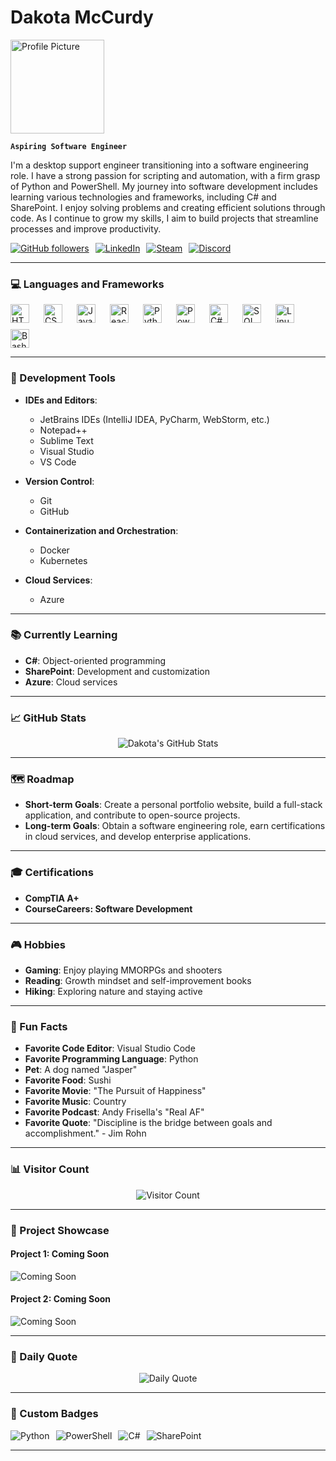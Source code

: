 # Dakota McCurdy

<img src="https://avatars.githubusercontent.com/u/your-username" alt="Profile Picture" width="150" />

**`Aspiring Software Engineer`**

I'm a desktop support engineer transitioning into a software engineering role. I have a strong passion for scripting and automation, with a firm grasp of Python and PowerShell. My journey into software development includes learning various technologies and frameworks, including C# and SharePoint. I enjoy solving problems and creating efficient solutions through code. As I continue to grow my skills, I aim to build projects that streamline processes and improve productivity.

<div style="display: flex; flex-wrap: wrap; gap: 10px;">
	<a href="https://github.com/mccurdyd?tab=followers">
		<img alt="GitHub followers" title="Follow me on GitHub" src="https://img.shields.io/badge/Follow%20me%20on%20GitHub-236ad3?style=for-the-badge&logo=github&logoColor=white" />
	</a>
	<a href="https://www.linkedin.com/in/dakotamccurdy">
		<img alt="LinkedIn" title="Connect on LinkedIn" src="https://img.shields.io/badge/Connect%20with%20me%20on%20LinkedIn-0077B5?style=for-the-badge&logo=linkedin&logoColor=white" />
	</a>
	<a href="https://steamcommunity.com/profiles/76561199005559013/">
		<img alt="Steam" title="Steam Profile" src="https://img.shields.io/badge/View%20my%20Steam%20Profile-000000?style=for-the-badge&logo=steam&logoColor=white" />
	</a>
	<a href="https://discord.com/users/itsmccurdy">
		<img alt="Discord" title="Discord Profile" src="https://img.shields.io/badge/Chat%20with%20me%20on%20Discord-7289DA?style=for-the-badge&logo=discord&logoColor=white" />
	</a>
</div>

---

<!--
<details>
	<summary><h3>👨‍💻 Dakota's Coding Journey</h3></summary>
	I started my coding journey while working as a Desktop Support Engineer. I began learning PowerShell to automate tasks and streamline processes. I then transitioned into Python to expand my scripting capabilities. I have since learned HTML, CSS, and JavaScript to build web applications. I am currently learning C# and SharePoint to develop enterprise applications. I am excited to continue growing my skills and building projects that solve real-world problems.
</details>
-->
### 💻 Languages and Frameworks

<div style="display: flex; flex-wrap: wrap; gap: 10px;">
	<img align="left" alt="HTML" width="30px" style="padding-right:10px;" src="https://cdn.jsdelivr.net/gh/devicons/devicon/icons/html5/html5-plain.svg" />
	<img align="left" alt="CSS" width="30px" style="padding-right:10px;" src="https://cdn.jsdelivr.net/gh/devicons/devicon/icons/css3/css3-plain.svg" />
	<img align="left" alt="JavaScript" width="30px" style="padding-right:10px;" src="https://cdn.jsdelivr.net/gh/devicons/devicon/icons/javascript/javascript-plain.svg" />
	<img align="left" alt="React" width="30px" style="padding-right:10px;" src="https://cdn.jsdelivr.net/gh/devicons/devicon/icons/react/react-original.svg" />
	<img align="left" alt="Python" width="30px" style="padding-right:10px;" src="https://cdn.jsdelivr.net/gh/devicons/devicon/icons/python/python-plain.svg" />
	<img align="left" alt="PowerShell" width="30px" style="padding-right:10px;" src="https://cdn.jsdelivr.net/gh/devicons/devicon/icons/powershell/powershell-original.svg" />
	<img align="left" alt="C#" width="30px" style="padding-right:10px;" src="https://cdn.jsdelivr.net/gh/devicons/devicon/icons/csharp/csharp-original.svg" />
	<img align="left" alt="SQL" width="30px" style="padding-right:10px;" src="https://cdn.jsdelivr.net/gh/devicons/devicon/icons/mysql/mysql-original.svg" />
	<img align="left" alt="Linux" width="30px" style="padding-right:10px;" src="https://cdn.jsdelivr.net/gh/devicons/devicon/icons/linux/linux-original.svg" />
	<img align="left" alt="Bash" width="30px" style="padding-right:10px;" src="https://cdn.jsdelivr.net/gh/devicons/devicon/icons/bash/bash-original.svg" />
</div>

---

### 🔧 Development Tools

- **IDEs and Editors**:
  - JetBrains IDEs (IntelliJ IDEA, PyCharm, WebStorm, etc.)
  - Notepad++
  - Sublime Text
  - Visual Studio
  - VS Code

- **Version Control**:
  - Git
  - GitHub

- **Containerization and Orchestration**:
  - Docker
  - Kubernetes

- **Cloud Services**:
  - Azure

---

### 📚 Currently Learning

- **C#**: Object-oriented programming
- **SharePoint**: Development and customization
- **Azure**: Cloud services

---

### 📈 GitHub Stats

<p align="center">
	<img src="https://github-readme-stats.vercel.app/api?username=mccurdyd&show_icons=true&theme=dark" alt="Dakota's GitHub Stats" />
</p>

---

### 🗺️ Roadmap

- **Short-term Goals**: Create a personal portfolio website, build a full-stack application, and contribute to open-source projects.
- **Long-term Goals**: Obtain a software engineering role, earn certifications in cloud services, and develop enterprise applications.

---

### 🎓 Certifications

- **CompTIA A+**
- **CourseCareers: Software Development**

---

### 🎮 Hobbies

- **Gaming**: Enjoy playing MMORPGs and shooters
- **Reading**: Growth mindset and self-improvement books
- **Hiking**: Exploring nature and staying active

---

### 🎉 Fun Facts

- **Favorite Code Editor**: Visual Studio Code
- **Favorite Programming Language**: Python
- **Pet**: A dog named "Jasper"
- **Favorite Food**: Sushi
- **Favorite Movie**: "The Pursuit of Happiness"
- **Favorite Music**: Country
- **Favorite Podcast**: Andy Frisella's "Real AF"
- **Favorite Quote**: "Discipline is the bridge between goals and accomplishment." - Jim Rohn

---

### 📊 Visitor Count

<p align="center">
	<img src="https://komarev.com/ghpvc/?username=mccurdyd&style=flat-square&color=blue" alt="Visitor Count" />
</p>

---

### 🚀 Project Showcase

#### Project 1: Coming Soon
![Coming Soon](https://media.giphy.com/media/3o7aD2saalBwwftBIY/giphy.gif)

#### Project 2: Coming Soon
![Coming Soon](https://media.giphy.com/media/3o7aD2saalBwwftBIY/giphy.gif)

---

### 📜 Daily Quote

<p align="center">
	<img src="https://quotes-github-readme.vercel.app/api?type=horizontal&theme=dark" alt="Daily Quote" />
</p>

---

### 🏅 Custom Badges

<div style="display: flex; flex-wrap: wrap; gap: 10px;">
	<img alt="Python" src="https://img.shields.io/badge/Python-Expert-3776AB?style=for-the-badge&logo=python&logoColor=white" />
	<img alt="PowerShell" src="https://img.shields.io/badge/PowerShell-Advanced-5391FE?style=for-the-badge&logo=powershell&logoColor=white" />
	<img alt="C#" src="https://img.shields.io/badge/C%23-Intermediate-239120?style=for-the-badge&logo=csharp&logoColor=white" />
	<img alt="SharePoint" src="https://img.shields.io/badge/SharePoint-Beginner-0078D4?style=for-the-badge&logo=microsoft-sharepoint&logoColor=white" />
</div>

---
